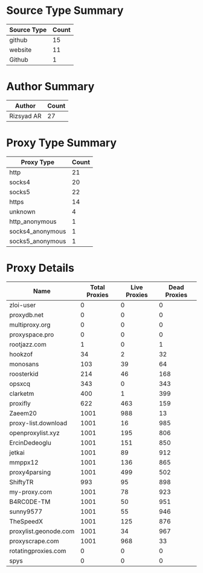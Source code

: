 # Source Type Summary

| Source Type | Count |
|-------------|-------|
| github | 15 |
| website | 11 |
| Github | 1 |


# Author Summary

| Author | Count |
|--------|-------|
| Rizsyad AR | 27 |


# Proxy Type Summary

| Proxy Type | Count |
|------------|-------|
| http | 21 |
| socks4 | 20 |
| socks5 | 22 |
| https | 14 |
| unknown | 4 |
| http_anonymous | 1 |
| socks4_anonymous | 1 |
| socks5_anonymous | 1 |


# Proxy Details

| Name | Total Proxies | Live Proxies | Dead Proxies |
|------|---------------|--------------|---------------|
| zloi-user | 0 | 0 | 0 |
| proxydb.net | 0 | 0 | 0 |
| multiproxy.org | 0 | 0 | 0 |
| proxyspace.pro | 0 | 0 | 0 |
| rootjazz.com | 1 | 0 | 1 |
| hookzof | 34 | 2 | 32 |
| monosans | 103 | 39 | 64 |
| roosterkid | 214 | 46 | 168 |
| opsxcq | 343 | 0 | 343 |
| clarketm | 400 | 1 | 399 |
| proxifly | 622 | 463 | 159 |
| Zaeem20 | 1001 | 988 | 13 |
| proxy-list.download | 1001 | 16 | 985 |
| openproxylist.xyz | 1001 | 195 | 806 |
| ErcinDedeoglu | 1001 | 151 | 850 |
| jetkai | 1001 | 89 | 912 |
| mmppx12 | 1001 | 136 | 865 |
| proxy4parsing | 1001 | 499 | 502 |
| ShiftyTR | 993 | 95 | 898 |
| my-proxy.com | 1001 | 78 | 923 |
| B4RC0DE-TM | 1001 | 50 | 951 |
| sunny9577 | 1001 | 55 | 946 |
| TheSpeedX | 1001 | 125 | 876 |
| proxylist.geonode.com | 1001 | 34 | 967 |
| proxyscrape.com | 1001 | 968 | 33 |
| rotatingproxies.com | 0 | 0 | 0 |
| spys | 0 | 0 | 0 |
